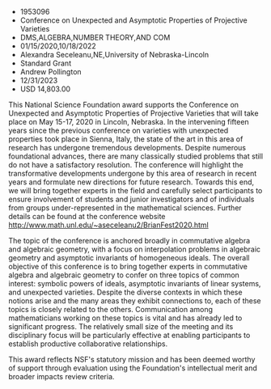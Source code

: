 
* 1953096
* Conference on Unexpected and Asymptotic Properties of Projective Varieties
* DMS,ALGEBRA,NUMBER THEORY,AND COM
* 01/15/2020,10/18/2022
* Alexandra Seceleanu,NE,University of Nebraska-Lincoln
* Standard Grant
* Andrew Pollington
* 12/31/2023
* USD 14,803.00

This National Science Foundation award supports the Conference on Unexpected and
Asymptotic Properties of Projective Varieties that will take place on May 15-17,
2020 in Lincoln, Nebraska. In the intervening fifteen years since the previous
conference on varieties with unexpected properties took place in Sienna, Italy,
the state of the art in this area of research has undergone tremendous
developments. Despite numerous foundational advances, there are many classically
studied problems that still do not have a satisfactory resolution. The
conference will highlight the transformative developments undergone by this area
of research in recent years and formulate new directions for future research.
Towards this end, we will bring together experts in the field and carefully
select participants to ensure involvement of students and junior investigators
and of individuals from groups under-represented in the mathematical sciences.
Further details can be found at the conference website
http://www.math.unl.edu/~aseceleanu2/BrianFest2020.html

The topic of the conference is anchored broadly in commutative algebra and
algebraic geometry, with a focus on interpolation problems in algebraic geometry
and asymptotic invariants of homogeneous ideals. The overall objective of this
conference is to bring together experts in commutative algebra and algebraic
geometry to confer on three topics of common interest: symbolic powers of
ideals, asymptotic invariants of linear systems, and unexpected varieties.
Despite the diverse contexts in which these notions arise and the many areas
they exhibit connections to, each of these topics is closely related to the
others. Communication among mathematicians working on these topics is vital and
has already led to significant progress. The relatively small size of the
meeting and its disciplinary focus will be particularly effective at enabling
participants to establish productive collaborative relationships.

This award reflects NSF's statutory mission and has been deemed worthy of
support through evaluation using the Foundation's intellectual merit and broader
impacts review criteria.
